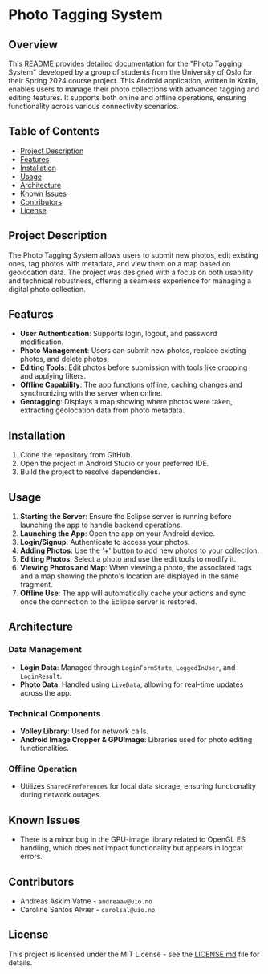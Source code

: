# Photo Tagging System

## Overview

This README provides detailed documentation for the "Photo Tagging System" developed by a group of students from the University of Oslo for their Spring 2024 course project. This Android application, written in Kotlin, enables users to manage their photo collections with advanced tagging and editing features. It supports both online and offline operations, ensuring functionality across various connectivity scenarios.

## Table of Contents

- [Project Description](#project-description)
- [Features](#features)
- [Installation](#installation)
- [Usage](#usage)
- [Architecture](#architecture)
- [Known Issues](#known-issues)
- [Contributors](#contributors)
- [License](#license)

## Project Description

The Photo Tagging System allows users to submit new photos, edit existing ones, tag photos with metadata, and view them on a map based on geolocation data. The project was designed with a focus on both usability and technical robustness, offering a seamless experience for managing a digital photo collection.

## Features

- **User Authentication**: Supports login, logout, and password modification.
- **Photo Management**: Users can submit new photos, replace existing photos, and delete photos.
- **Editing Tools**: Edit photos before submission with tools like cropping and applying filters.
- **Offline Capability**: The app functions offline, caching changes and synchronizing with the server when online.
- **Geotagging**: Displays a map showing where photos were taken, extracting geolocation data from photo metadata.

## Installation

1. Clone the repository from GitHub.
2. Open the project in Android Studio or your preferred IDE.
3. Build the project to resolve dependencies.

## Usage

1. **Starting the Server**: Ensure the Eclipse server is running before launching the app to handle backend operations.
2. **Launching the App**: Open the app on your Android device.
3. **Login/Signup**: Authenticate to access your photos.
4. **Adding Photos**: Use the '+' button to add new photos to your collection.
5. **Editing Photos**: Select a photo and use the edit tools to modify it.
6. **Viewing Photos and Map**: When viewing a photo, the associated tags and a map showing the photo's location are displayed in the same fragment.
7. **Offline Use**: The app will automatically cache your actions and sync once the connection to the Eclipse server is restored.

## Architecture

### Data Management
- **Login Data**: Managed through `LoginFormState`, `LoggedInUser`, and `LoginResult`.
- **Photo Data**: Handled using `LiveData`, allowing for real-time updates across the app.

### Technical Components
- **Volley Library**: Used for network calls.
- **Android Image Cropper & GPUImage**: Libraries used for photo editing functionalities.

### Offline Operation
- Utilizes `SharedPreferences` for local data storage, ensuring functionality during network outages.

## Known Issues

- There is a minor bug in the GPU-image library related to OpenGL ES handling, which does not impact functionality but appears in logcat errors.

## Contributors

- Andreas Askim Vatne - `andreaav@uio.no`
- Caroline Santos Alvær - `carolsal@uio.no`

## License

This project is licensed under the MIT License - see the [LICENSE.md](LICENSE) file for details.

